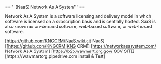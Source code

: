 

== '''(NaaS) Network As A System''' ==



Network As A System is a software licensing and delivery model in which software is licensed on a subscription basis and is centrally hosted. SaaS is also known as on-demand software, web-based software, or web-hosted software.

[https://github.com/KNGCRM/NaaS.wiki.git NaaS]
[[https://github.com/KNGCRM|KNG CRM]]
[https://networkasasystem.com/ Network As A System]
[https://b2b.wawmart.org.gov/ GOV SITE]
[https:///wawmartorg.pipedrive.com install & Test]
